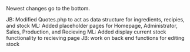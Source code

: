 Newest changes go to the bottom.


JB: Modified Quotes.php to act as data structure for ingredients, recipies, and stock
ML: Added placeholder pages for Homepage, Administrator, Sales, Production, and Recieving
ML: Added display current stock functionality to recieving page
JB: work on back end functions for editing stock